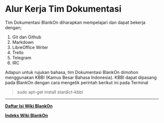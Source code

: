 Alur Kerja Tim Dokumentasi
==========================

Tim Dokumentasi BlankOn diharapkan mempelajari dan dapat bekerja dengan;
  1. Git dan Github
  2. Markdown
  3. LibreOffice Writer
  4. Trello
  5. Telegram
  6. IRC
 
Adapun untuk rujukan bahasa, tim Dokumentasi BlankOn dimohon menggunakan KBBI (Kamus Besar Bahasa Indonesia). KBBI dapat dipasang pada BlankOn dengan cara mengetik perintah berikut ini pada Terminal
  > sudo apt-get install stardict-kbbi



---
[**Daftar Isi Wiki BlankOn**](/DaftarIsi/README.md)
 
[**Indeks Wiki BlankOn**](/Indeks.md)



